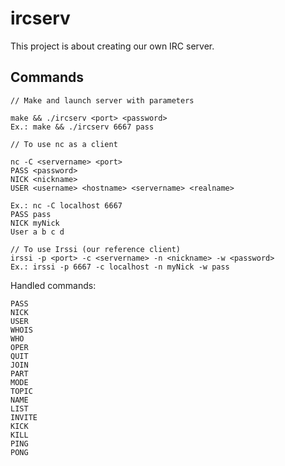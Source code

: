 # ircserv
This project is about creating our own IRC server.

## Commands
```
// Make and launch server with parameters

make && ./ircserv <port> <password>
Ex.: make && ./ircserv 6667 pass

// To use nc as a client

nc -C <servername> <port>
PASS <password>
NICK <nickname>
USER <username> <hostname> <servername> <realname>

Ex.: nc -C localhost 6667
PASS pass
NICK myNick
User a b c d

// To use Irssi (our reference client)
irssi -p <port> -c <servername> -n <nickname> -w <password>
Ex.: irssi -p 6667 -c localhost -n myNick -w pass
```


Handled commands:<br />
```
PASS
NICK
USER
WHOIS
WHO
OPER
QUIT
JOIN
PART
MODE
TOPIC
NAME
LIST
INVITE
KICK
KILL
PING
PONG
```
